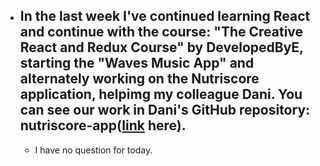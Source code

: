 - ## In the last week I've continued learning React and continue with the course: "The Creative React and Redux Course" by DevelopedByE, starting the "Waves Music App" and alternately working on the Nutriscore application, helpimg my colleague Dani. You can see our work in Dani's GitHub repository: nutriscore-app([link](https://github.com/DaniPantea99/nutriscore-app.git) here).
  - I have no question for today.